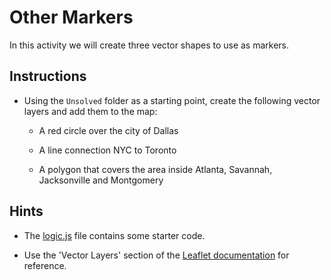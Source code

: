 # Other Markers

In this activity we will create three vector shapes to use as markers.

## Instructions

* Using the `Unsolved` folder as a starting point, create the following vector layers and add them to the map:

  * A red circle over the city of Dallas

  * A line connection NYC to Toronto

  * A polygon that covers the area inside Atlanta, Savannah, Jacksonville and Montgomery

## Hints

* The [logic.js](Unsolved/logic.js) file contains some starter code.

* Use the 'Vector Layers' section of the [Leaflet documentation](http://leafletjs.com/reference-1.0.3.html#toc) for reference.
